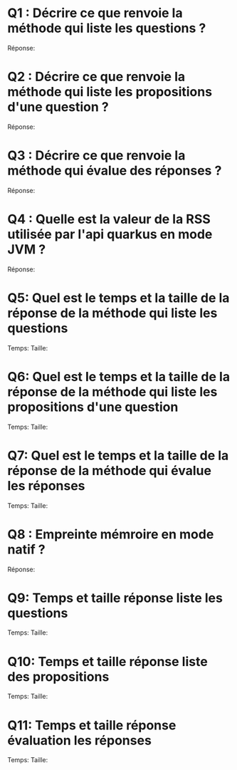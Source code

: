 # Q1 : Décrire ce que renvoie la méthode qui liste les questions ?
Réponse:

# Q2 : Décrire ce que renvoie la méthode qui liste les propositions d'une question ?
Réponse:

# Q3 : Décrire ce que renvoie la méthode qui évalue des réponses ?
Réponse:

# Q4 : Quelle est la valeur de la RSS utilisée par l'api quarkus en mode JVM ?
Réponse:

# Q5: Quel est le temps et la taille de la réponse  de la méthode qui liste les questions
Temps:
Taille:

# Q6: Quel est le temps et la taille de la réponse  de la méthode qui liste les propositions d'une question
Temps:
Taille:

# Q7: Quel est le temps et la taille de la réponse  de la méthode qui évalue les réponses
Temps:
Taille:

# Q8 : Empreinte mémroire en mode natif ?
Réponse:

# Q9: Temps et  taille  réponse   liste les questions
Temps:
Taille:

# Q10: Temps et  taille  réponse  liste des propositions
Temps:
Taille:

# Q11: Temps et  taille  réponse  évaluation les réponses
Temps:
Taille: